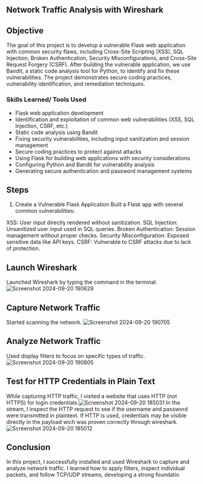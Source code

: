  ## Network Traffic Analysis with Wireshark

## Objective
The goal of this project is to develop a vulnerable Flask web application with common security flaws, including Cross-Site Scripting (XSS), SQL Injection, Broken Authentication, Security Misconfigurations, and Cross-Site Request Forgery (CSRF). After building the vulnerable application, we use Bandit, a static code analysis tool for Python, to identify and fix these vulnerabilities. The project demonstrates secure coding practices, vulnerability identification, and remediation techniques.

### Skills Learned/ Tools Used

- Flask web application development
- Identification and exploitation of common web vulnerabilities (XSS, SQL Injection, CSRF, etc.)
- Static code analysis using Bandit
- Fixing security vulnerabilities, including input sanitization and session management
- Secure coding practices to protect against attacks
- Using Flask for building web applications with security considerations
- Configuring Python and Bandit for vulnerability analysis
- Generating secure authentication and password management systems




## Steps
1. Create a Vulnerable Flask Application
Built a Flask app with several common vulnerabilities:

XSS: User input directly rendered without sanitization.
SQL Injection: Unsanitized user input used in SQL queries.
Broken Authentication: Session management without proper checks.
Security Misconfiguration: Exposed sensitive data like API keys.
CSRF: Vulnerable to CSRF attacks due to lack of protection.


##  Launch Wireshark 
 Launched Wireshark by typing the command in the terminal. ![Screenshot 2024-09-20 190629](https://github.com/user-attachments/assets/b284eb3d-3fc4-481a-93d4-c350ba06d75b)
 
## Capture Network Traffic
Started scanning the network. ![Screenshot 2024-09-20 190705](https://github.com/user-attachments/assets/648c06a4-d373-43a0-b0ab-2548eada4491)

##  Analyze Network Traffic
Used display filters to focus on specific types of traffic. ![Screenshot 2024-09-20 190805](https://github.com/user-attachments/assets/d663ba24-3cf1-47a1-958f-648b060fa760)

## Test for HTTP Credentials in Plain Text
While capturing HTTP traffic, I visited a website that uses HTTP (not HTTPS) for login credentials.![Screenshot 2024-09-20 185031](https://github.com/user-attachments/assets/f11d97eb-d817-4100-8cb6-421693772691)
In the stream, I inspect the HTTP request to see if the username and password were transmitted in plaintext. If HTTP is used, credentials may be visible directly in the payload wich was proven correctly through wireshark.![Screenshot 2024-09-20 185012](https://github.com/user-attachments/assets/7bf40b1d-b48b-4efc-8136-cc6d03d556bc)

## Conclusion

In this project, I successfully installed and used Wireshark to capture and analyze network traffic. I learned how to apply filters, inspect individual packets, and follow TCP/UDP streams, developing a strong foundatio
